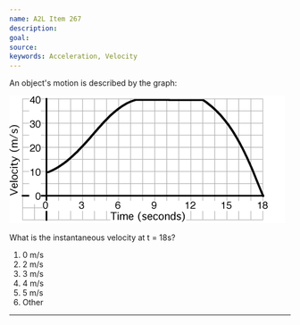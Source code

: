 ```yaml
---
name: A2L Item 267
description: 
goal: 
source: 
keywords: Acceleration, Velocity
---
```


An object's motion is described by the graph:

![Item267_fig1.gif](../images/Item267_fig1.gif)

What is the instantaneous velocity at t = 18s?


1. 0 m/s
2. 2 m/s
3. 3 m/s
4. 4 m/s
5. 5 m/s
6. Other


<hr/>


